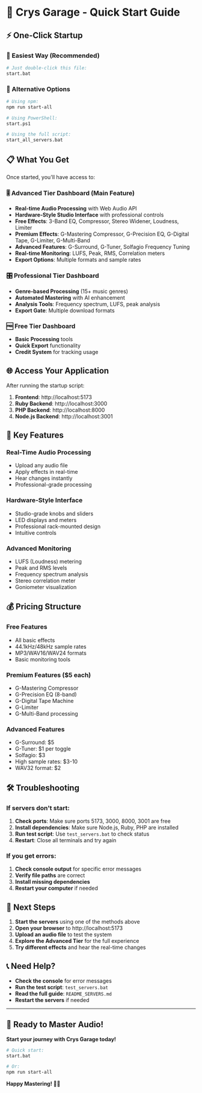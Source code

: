 # 🚀 Crys Garage - Quick Start Guide

## ⚡ One-Click Startup

### 🎯 Easiest Way (Recommended)
```bash
# Just double-click this file:
start.bat
```

### 🎯 Alternative Options
```bash
# Using npm:
npm run start-all

# Using PowerShell:
start.ps1

# Using the full script:
start_all_servers.bat
```

## 📋 What You Get

Once started, you'll have access to:

### 🎚️ **Advanced Tier Dashboard** (Main Feature)
- **Real-time Audio Processing** with Web Audio API
- **Hardware-Style Studio Interface** with professional controls
- **Free Effects**: 3-Band EQ, Compressor, Stereo Widener, Loudness, Limiter
- **Premium Effects**: G-Mastering Compressor, G-Precision EQ, G-Digital Tape, G-Limiter, G-Multi-Band
- **Advanced Features**: G-Surround, G-Tuner, Solfagio Frequency Tuning
- **Real-time Monitoring**: LUFS, Peak, RMS, Correlation meters
- **Export Options**: Multiple formats and sample rates

### 🎛️ **Professional Tier Dashboard**
- **Genre-based Processing** (15+ music genres)
- **Automated Mastering** with AI enhancement
- **Analysis Tools**: Frequency spectrum, LUFS, peak analysis
- **Export Gate**: Multiple download formats

### 🆓 **Free Tier Dashboard**
- **Basic Processing** tools
- **Quick Export** functionality
- **Credit System** for tracking usage

## 🌐 Access Your Application

After running the startup script:

1. **Frontend**: http://localhost:5173
2. **Ruby Backend**: http://localhost:3000
3. **PHP Backend**: http://localhost:8000
4. **Node.js Backend**: http://localhost:3001

## 🎵 Key Features

### Real-Time Audio Processing
- Upload any audio file
- Apply effects in real-time
- Hear changes instantly
- Professional-grade processing

### Hardware-Style Interface
- Studio-grade knobs and sliders
- LED displays and meters
- Professional rack-mounted design
- Intuitive controls

### Advanced Monitoring
- LUFS (Loudness) metering
- Peak and RMS levels
- Frequency spectrum analysis
- Stereo correlation meter
- Goniometer visualization

## 💰 Pricing Structure

### Free Features
- All basic effects
- 44.1kHz/48kHz sample rates
- MP3/WAV16/WAV24 formats
- Basic monitoring tools

### Premium Features ($5 each)
- G-Mastering Compressor
- G-Precision EQ (8-band)
- G-Digital Tape Machine
- G-Limiter
- G-Multi-Band processing

### Advanced Features
- G-Surround: $5
- G-Tuner: $1 per toggle
- Solfagio: $3
- High sample rates: $3-10
- WAV32 format: $2

## 🛠️ Troubleshooting

### If servers don't start:
1. **Check ports**: Make sure ports 5173, 3000, 8000, 3001 are free
2. **Install dependencies**: Make sure Node.js, Ruby, PHP are installed
3. **Run test script**: Use `test_servers.bat` to check status
4. **Restart**: Close all terminals and try again

### If you get errors:
1. **Check console output** for specific error messages
2. **Verify file paths** are correct
3. **Install missing dependencies**
4. **Restart your computer** if needed

## 🎯 Next Steps

1. **Start the servers** using one of the methods above
2. **Open your browser** to http://localhost:5173
3. **Upload an audio file** to test the system
4. **Explore the Advanced Tier** for the full experience
5. **Try different effects** and hear the real-time changes

## 📞 Need Help?

- **Check the console** for error messages
- **Run the test script**: `test_servers.bat`
- **Read the full guide**: `README_SERVERS.md`
- **Restart the servers** if needed

---

## 🎉 Ready to Master Audio!

**Start your journey with Crys Garage today!**

```bash
# Quick start:
start.bat

# Or:
npm run start-all
```

**Happy Mastering! 🎵✨**
